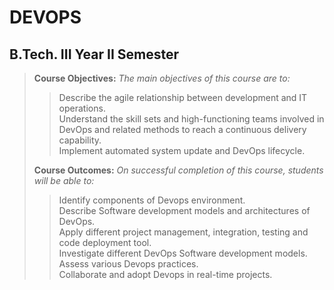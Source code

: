 # DEVOPS
## B.Tech. III Year II Semester
</hr>

> <b>Course Objectives:</b> <i>The main objectives of this course are to:</i><br/>
>> Describe the agile relationship between development and IT operations.<br/>
>> Understand the skill sets and high-functioning teams involved in DevOps and related methods to reach a continuous delivery capability.<br/>
>> Implement automated system update and DevOps lifecycle.<br/>
>
> <b>Course Outcomes:</b><i> On successful completion of this course, students will be able to:</i><br/>
>> Identify components of Devops environment.<br/>
>> Describe Software development models and architectures of DevOps.<br/>
>> Apply different project management, integration, testing and code deployment tool.<br/>
>> Investigate different DevOps Software development models.<br/>
>> Assess various Devops practices.<br/>
>> Collaborate and adopt Devops in real-time projects.<br/>
